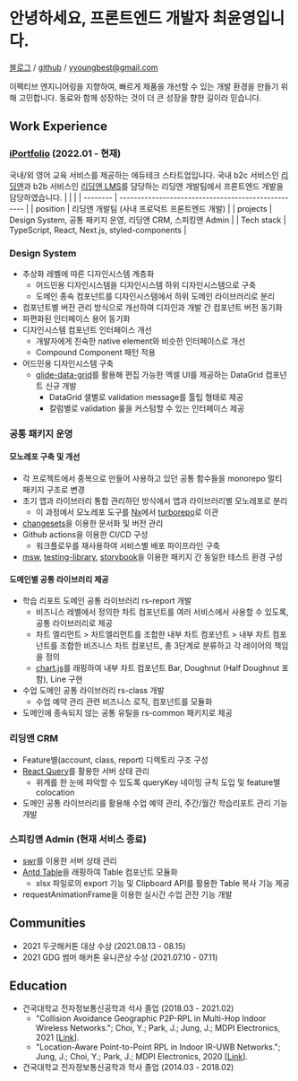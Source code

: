 # 안녕하세요, 프론트엔드 개발자 최윤영입니다.

[블로그]() / [github](https://github.com/jordan-choi) / [yyoungbest@gmail.com](mailto:yyoungbest@gmail.com)

이펙티브 엔지니어링을 지향하여, 빠르게 제품을 개선할 수 있는 개발 환경을 만들기 위해 고민합니다.
동료와 함께 성장하는 것이 더 큰 성장을 향한 길이라 믿습니다.

## Work Experience

### [iPortfolio](https://www.iportfolio.co.kr/) (2022.01 - 현재)

국내/외 영어 교육 서비스를 제공하는 에듀테크 스타트업입니다. 국내 b2c 서비스인 [리딩앤](https://www.readingn.com/)과 b2b 서비스인 [리딩앤 LMS](https://lms.readingn.com/)를 담당하는 리딩앤 개발팀에서 프론트엔드 개발을 담당하였습니다.
| | |
| -------- | --------------------------------------------------- |
| position | 리딩앤 개발팀 (사내 프로덕트 프론트엔드 개발) |
| projects | Design System, 공통 패키지 운영, 리딩앤 CRM, 스피킹앤 Admin |
| Tech stack | TypeScript, React, Next.js, styled-components |

### Design System

- 추상화 레벨에 따른 디자인시스템 계층화
  - 어드민용 디자인시스템을 디자인시스템 하위 디자인시스템으로 구축
  - 도메인 종속 컴포넌트를 디자인시스템에서 하위 도메인 라이브러리로 분리
- 컴포넌트별 버전 관리 방식으로 개선하여 디자인과 개발 간 컴포넌트 버전 동기화
- 파편화된 인터페이스 용어 동기화
- 디자인시스템 컴포넌트 인터페이스 개선
  - 개발자에게 친숙한 native element와 비슷한 인터페이스로 개선
  - Compound Component 패턴 적용
- 어드민용 디자인시스템 구축
  - [glide-data-grid](https://grid.glideapps.com/)를 활용해 편집 가능한 엑셀 UI를 제공하는 DataGrid 컴포넌트 신규 개발
    - DataGrid 셀별로 validation message를 툴팁 형태로 제공
    - 칼럼별로 validation 룰을 커스텀할 수 있는 인터페이스 제공

### 공통 패키지 운영

#### 모노레포 구축 및 개선

- 각 프로젝트에서 중복으로 만들어 사용하고 있던 공통 함수들을 monorepo 멀티 패키지 구조로 변경
- 초기 앱과 라이브러리 통합 관리하던 방식에서 앱과 라이브러리별 모노레포로 분리
  - 이 과정에서 모노레포 도구를 [Nx](https://nx.dev/)에서 [turborepo](https://turbo.build/repo)로 이관
- [changesets](https://github.com/changesets/changesets)을 이용한 문서화 및 버전 관리
- Github actions을 이용한 CI/CD 구성
  - 워크플로우를 재사용하여 서비스별 배포 파이프라인 구축
- [msw](https://github.com/mswjs/msw), [testing-library](https://testing-library.com/), [storybook](https://storybook.js.org/)을 이용한 패키지 간 동일한 테스트 환경 구성

#### 도메인별 공통 라이브러리 제공

- 학습 리포트 도메인 공통 라이브러리 rs-report 개발
  - 비즈니스 레벨에서 정의한 차트 컴포넌트를 여러 서비스에서 사용할 수 있도록, 공통 라이브러리로 제공
  - 차트 엘리먼트 > 차트엘리먼트를 조합한 내부 차트 컴포넌트 > 내부 차트 컴포넌트를 조합한 비즈니스 차트 컴포넌트, 총 3단계로 분류하고 각 레이어의 책임을 정의
  - [chart.js](https://www.chartjs.org/)를 래핑하여 내부 차트 컴포넌트 Bar, Doughnut (Half Doughnut 포함), Line 구현
- 수업 도메인 공통 라이브러리 rs-class 개발
  - 수업 예약 관리 관련 비즈니스 로직, 컴포넌트를 모듈화
- 도메인에 종속되지 않는 공통 유틸을 rs-common 패키지로 제공

### 리딩앤 CRM

- Feature별(account, class, report) 디렉토리 구조 구성
- [React Query](https://tanstack.com/query/v3/)를 활용한 서버 상태 관리
  - 위계를 한 눈에 파악할 수 있도록 queryKey 네이밍 규칙 도입 및 feature별 colocation
- 도메인 공통 라이브러리를 활용해 수업 예약 관리, 주간/월간 학습리포트 관리 기능 개발

### 스피킹앤 Admin (현재 서비스 종료)

- [swr](https://swr.vercel.app/ko)를 이용한 서버 상태 관리
- [Antd Table](https://ant.design/components/table/)을 래핑하여 Table 컴포넌트 모듈화
  - xlsx 파일로의 export 기능 및 Clipboard API를 활용한 Table 복사 기능 제공
- requestAnimationFrame을 이용한 실시간 수업 관전 기능 개발

## Communities

- 2021 두굿해커톤 대상 수상 (2021.08.13 - 08.15)
- 2021 GDG 썸머 해커톤 유니콘상 수상 (2021.07.10 - 07.11)

## Education

- 건국대학교 전자정보통신공학과 석사 졸업 (2018.03 - 2021.02)
  - "Collision Avoidance Geographic P2P-RPL in Multi-Hop Indoor Wireless Networks."; Choi, Y.; Park, J.; Jung, J.; MDPI Electronics, 2021 [[Link]()].
  - "Location-Aware Point-to-Point RPL in Indoor IR-UWB Networks."; Jung, J.; Choi, Y.; Park, J.; MDPI Electronics, 2020 [[Link]()].
- 건국대학교 전자정보통신공학과 학사 졸업 (2014.03 - 2018.02)
